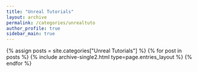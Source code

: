 ```yaml
---
title: "Unreal Tutorials"
layout: archive
permalink: /categories/unrealtuto
author_profile: true
sidebar_main: true
---
```


{% assign posts = site.categories["Unreal Tutorials"] %}
{% for post in posts %} {% include archive-single2.html type=page.entries_layout %} {% endfor %}